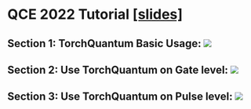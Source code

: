 # QCE 2022 Tutorial [[slides]](./qce_tutorial.pdf)
## Section 1: TorchQuantum Basic Usage: [![](https://colab.research.google.com/assets/colab-badge.svg)](https://colab.research.google.com/github/mit-han-lab/torchquantum/blob/master/QCE22_tutorial/sec1_basic.ipynb)

## Section 2: Use TorchQuantum on Gate level: [![](https://colab.research.google.com/assets/colab-badge.svg)](https://colab.research.google.com/github/mit-han-lab/torchquantum/blob/master/QCE22_tutorial/sec2_gate.ipynb)

## Section 3: Use TorchQuantum on Pulse level: [![](https://colab.research.google.com/assets/colab-badge.svg)](https://colab.research.google.com/github/mit-han-lab/torchquantum/blob/master/QCE22_tutorial/sec3_pulse.ipynb)


